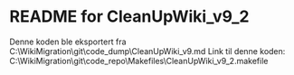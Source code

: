# README for CleanUpWiki_v9_2
Denne koden ble eksportert fra C:\WikiMigration\git\code_dump\CleanUpWiki_v9.md
Link til denne koden: C:\WikiMigration\git\code_repo\Makefiles\CleanUpWiki_v9_2.makefile
